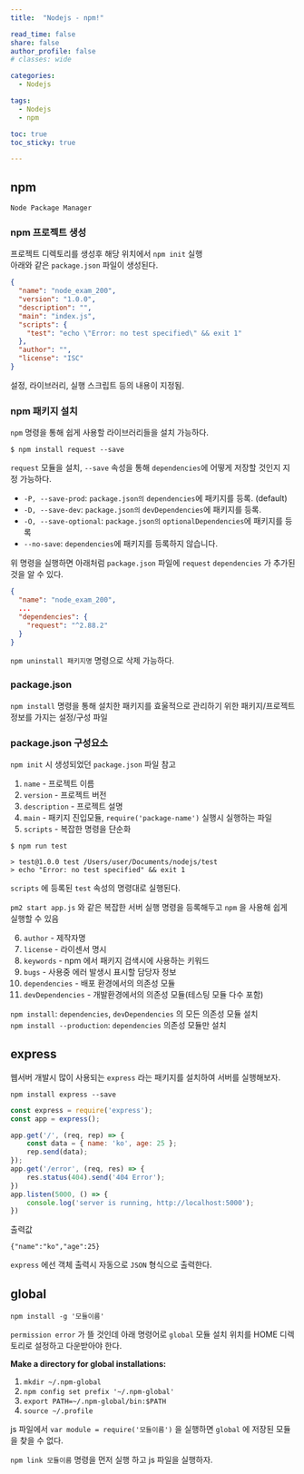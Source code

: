 ```yaml
---
title:  "Nodejs - npm!"

read_time: false
share: false
author_profile: false
# classes: wide

categories:
  - Nodejs

tags:
  - Nodejs
  - npm

toc: true
toc_sticky: true

---
```



## npm

`Node Package Manager`  

### npm 프로젝트 생성

프로젝트 디렉토리를 생성후 해당 위치에서 `npm init` 실행  
아래와 같은 `package.json` 파일이 생성된다.  


```json
{
  "name": "node_exam_200",
  "version": "1.0.0",
  "description": "",
  "main": "index.js",
  "scripts": {
    "test": "echo \"Error: no test specified\" && exit 1"
  },
  "author": "",
  "license": "ISC"
}
```

설정, 라이브러리, 실행 스크립트 등의 내용이 지정됨.  

### npm 패키지 설치  

`npm` 명령을 통해 쉽게 사용할 라이브러리들을 설치 가능하다.  

```
$ npm install request --save
```

`request` 모듈을 설치, `--save` 속성을 통해 `dependencies`에 어떻게 저장할 것인지 지정 가능하다.  

* `-P, --save-prod`: `package.json의` `dependencies`에 패키지를 등록. (default)  
* `-D, --save-dev`: `package.json의` `devDependencies`에 패키지를 등록.  
* `-O, --save-optional`: `package.json의` `optionalDependencies`에 패키지를 등록   
* `--no-save`: `dependencies`에 패키지를 등록하지 않습니다.   

위 명령을 실행하면 아래처럼 `package.json` 파일에 `request` `dependencies` 가 추가된 것을 알 수 있다.  

```json
{
  "name": "node_exam_200",
  ...
  "dependencies": {
    "request": "^2.88.2"
  }
}
```

`npm uninstall 패키지명` 명령으로 삭제 가능하다.  


### package.json  

`npm install` 명령을 통해 설치한 패키지를 효울적으로 관리하기 위한 패키지/프로젝트 정보를 가지는 설정/구성 파일

### package.json 구성요소

`npm init` 시 생성되었던 `package.json` 파일 참고  

1. `name` - 프로젝트 이름  
2. `version` - 프로젝트 버전  
3. `description` - 프로젝트 설명  
4. `main` - 패키지 진입모듈, `require('package-name')` 실행시 실행하는 파일  
5. `scripts` - 복잡한 명령을 단순화  

```
$ npm run test

> test@1.0.0 test /Users/user/Documents/nodejs/test
> echo "Error: no test specified" && exit 1
```  
`scripts` 에 등록된 `test` 속성의 명령대로 실행된다.  

`pm2 start app.js` 와 같은 복잡한 서버 실행 명령을 등록해두고 `npm` 을 사용해 쉽게 실행할 수 있음

6. `author` - 제작자명  
7. `license` - 라이센서 명시  
8. `keywords` - npm 에서 패키지 검색시에 사용하는 키워드    
9. `bugs` - 사용중 에러 발생시 표시할 담당자 정보  
10. `dependencies` - 배포 환경에서의 의존성 모듈  
11. `devDependencies` - 개발환경에서의 의존성 모듈(테스팅 모듈 다수 포함)  

`npm install`:  `dependencies`, `devDependencies` 의 모든 의존성 모듈 설치  
`npm install --production`: `dependencies` 의존성 모듈만 설치  


## express

웹서버 개발시 많이 사용되는 `express` 라는 패키지를 설치하여 서버를 실행해보자.  

```
npm install express --save
```

```js
const express = require('express');
const app = express();

app.get('/', (req, rep) => {
    const data = { name: 'ko', age: 25 };
    rep.send(data);
});
app.get('/error', (req, res) => {
    res.status(404).send('404 Error');
})
app.listen(5000, () => {
    console.log('server is running, http://localhost:5000');
})
```

출력값

```
{"name":"ko","age":25}
```

`express` 에선 객체 출력시 자동으로 `JSON` 형식으로 출력한다.  

## global

```
npm install -g '모듈이름'
```

`permission error` 가 뜰 것인데 아래 명령어로 `global` 모듈 설치 위치를 HOME 디렉토리로 설정하고 다운받아야 한다.  

**Make a directory for global installations:**

1. `mkdir ~/.npm-global`  
2. `npm config set prefix '~/.npm-global'`  
3. `export PATH=~/.npm-global/bin:$PATH`  
4. `source ~/.profile`  

js 파일에서 `var module = require('모듈이름')` 을 실행하면 `global` 에 저장된 모듈을 찾을 수 없다.  

`npm link 모듈이름` 명령을 먼저 실행 하고 js 파일을 실행하자.  
